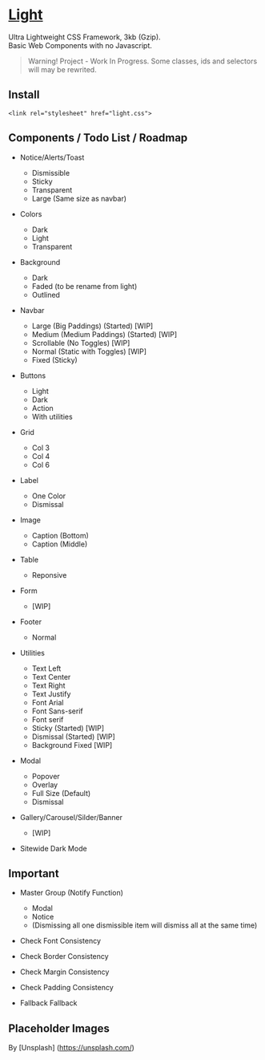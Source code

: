 # [Light](http://cquanu.github.io/light.css/)

Ultra Lightweight CSS Framework, 3kb (Gzip).   
Basic Web Components with no Javascript.

> Warning! Project - Work In Progress. Some classes, ids and selectors will may be rewrited.

## Install

```
<link rel="stylesheet" href="light.css">
```

## Components / Todo List / Roadmap

- Notice/Alerts/Toast
    - Dismissible
    - Sticky
    - Transparent
    - Large (Same size as navbar)
    
- Colors
    - Dark
    - Light
    - Transparent
    
- Background
    - Dark
    - Faded (to be rename from light)
    - Outlined

- Navbar
    - Large (Big Paddings) (Started) [WIP]
    - Medium (Medium Paddings) (Started) [WIP]
    - Scrollable (No Toggles) [WIP]
    - Normal (Static with Toggles) [WIP]
    - Fixed (Sticky)
    
- Buttons
    - Light
    - Dark
    - Action
    - With utilities
        
- Grid
    - Col 3
    - Col 4
    - Col 6
    
- Label
    - One Color
    - Dismissal

- Image
    - Caption (Bottom)
    - Caption (Middle)
    
- Table
    - Reponsive
    
- Form
    - [WIP]
    
- Footer
    - Normal
    
- Utilities
    - Text Left
    - Text Center
    - Text Right
    - Text Justify
    - Font Arial
    - Font Sans-serif
    - Font serif
    - Sticky (Started) [WIP] 
    - Dismissal (Started) [WIP]
    - Background Fixed [WIP]
    
- Modal
    - Popover
    - Overlay
    - Full Size (Default)
    - Dismissal

- Gallery/Carousel/Silder/Banner
    - [WIP]

- Sitewide Dark Mode

## Important

- Master Group (Notify Function)
    - Modal
    - Notice
    - (Dismissing all one dismissible item will dismiss all at the same time)

- Check Font Consistency
- Check Border Consistency
- Check Margin Consistency
- Check Padding Consistency
- Fallback Fallback

## Placeholder Images

By [Unsplash] (https://unsplash.com/)